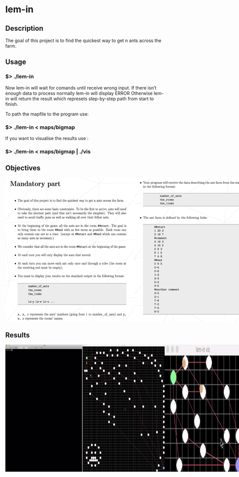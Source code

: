 # lem-in

## Description
The goal of this project is to find the quickest way to get n ants across the farm.


 
## Usage

### $> ./lem-in

Now lem-in will wait for comands until receive wrong input. 
If there isn’t enough data to process normally lem-in will display ERROR
Otherwise lem-in will return the result which represets step-by-step path from start to finish.

To path the mapfile to the program use:

### $> ./lem-in < maps/bigmap

If you want to visualise the results use :

### $> ./lem-in < maps/bigmap | ./vis



## Objectives

<div style="display: flex; justify-content: space-around;">
  <img src="https://github.com/iosypenk/lem-in/blob/master/lem-in-scrennshots/1.png" width="80%" />
  <br/>
  <img src="https://github.com/iosypenk/lem-in/blob/master/lem-in-scrennshots/2.png" width="80%" />
  <br/>
 <img src="https://github.com/iosypenk/lem-in/blob/master/lem-in-scrennshots/3.png" width="80%" />
</div>

 
## Results


<div style="display: flex; justify-content: space-around;">
  <img src="https://github.com/iosypenk/lem-in/blob/master/lem-in-scrennshots/gif_lem-in_output.gif" width="48%" />
   <img src="https://github.com/iosypenk/lem-in/blob/master/lem-in-scrennshots/gif_bigmap.gif" width="51%" />
  <br/>
  <img src="https://github.com/iosypenk/lem-in/blob/master/lem-in-scrennshots/gif_map03.gif" width="48%" />
  <img src="https://github.com/iosypenk/lem-in/blob/master/lem-in-scrennshots/gif_map04.gif" width="51%" />
  <br/>
  <img src="https://github.com/iosypenk/lem-in/blob/master/lem-in-scrennshots/gif_500rooms.gif"  width="100%" />
</div>
